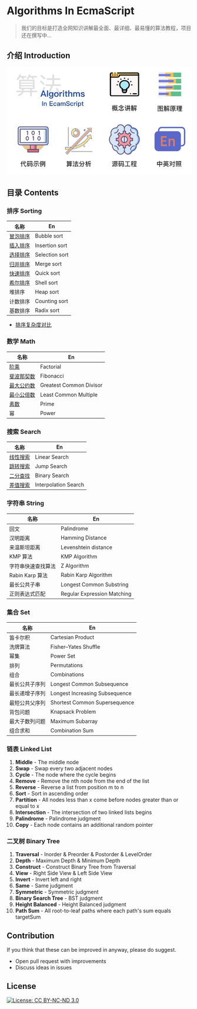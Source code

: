# Algorithms In EcmaScript

> 我们的目标是打造全网知识讲解最全面、最详细、最易懂的算法教程，项目还在撰写中...

## 介绍 Introduction

![](./_imgs/advantage.jpg)

## 目录 Contents

### 排序 Sorting

| 名称                                 | En             |
| ---------------------------------------- | ------------------ |
| [冒泡排序](./sorting/bubble-sort)    | Bubble sort    |
| [插入排序](./sorting/insertion-sort) | Insertion sort |
| [选择排序](./sorting/selection-sort) | Selection sort |
| [归并排序](./sorting/merge-sort)     | Merge sort     |
| [快速排序](./sorting/quick-sort)     | Quick sort     |
| [希尔排序](./sorting/shell-sort)     | Shell sort     |
| 堆排序                               | Heap sort      |
| 计数排序                             | Counting sort  |
| 基数排序                             | Radix sort     |

* [排序复杂度对比](./sorting/README.md)

### 数学 Math

| 名称                                         | En                  |
| ------------------------------------------------ | ----------------------- |
| [阶乘](./math/factorial)                     | Factorial               |
| [斐波那契数](./math/fibonacci)               | Fibonacci               |
| [最大公约数](./math/greatest-common-divisor) | Greatest Common Divisor |
| [最小公倍数](./math/least-common-multiple)   | Least Common Multiple   |
| [素数](./math/prime) | Prime         |
| 幂                       | Power                   |

### 搜索 Search

| 名称     | En               |
| ------------ | -------------------- |
| [线性搜索](./search/linear-search) | Linear Search        |
| [跳转搜索](./search/jump-search) | Jump Search          |
| [二分查找](./search/binary-search) | Binary Search        |
| [差值搜索](./interpolation-search) | Interpolation Search |

### 字符串 String

| 名称               | En                      |
| ---------------------- | --------------------------- |
| 回文               | Palindrome                  |
| 汉明距离           | Hamming Distance            |
| 来温斯坦距离       | Levenshtein distance        |
| KMP 算法           | KMP Algorithm               |
| 字符串快速查找算法 | Z Algorithm                 |
| Rabin Karp 算法    | Rabin Karp Algorithm        |
| 最长公共子串       | Longest Common Substring    |
| 正则表达式匹配     | Regular Expression Matching |

### 集合 Set

| 名称           | En                             |
| -------------- | ------------------------------ |
| 笛卡尔积       | Cartesian Product              |
| 洗牌算法       | Fisher–Yates Shuffle           |
| 幂集           | Power Set                      |
| 排列           | Permutations                   |
| 组合           | Combinations                   |
| 最长公共子序列 | Longest Common Subsequence     |
| 最长递增子序列 | Longest Increasing Subsequence |
| 最短公共父序列 | Shortest Common Supersequence  |
| 背包问题       | Knapsack Problem               |
| 最大子数列问题 | Maximum Subarray               |
| 组合求和       | Combination Sum                |



### 链表 Linked List

1. **Middle** - The middle node
2. **Swap** - Swap every two adjacent nodes
3. **Cycle** - The node where the cycle begins
4. **Remove** - Remove the nth node from the end of the list
5. **Reverse** - Reverse a list from position m to n
6. **Sort** - Sort in ascending order
7. **Partition** - All nodes less than x come before nodes greater than or equal to x
8. **Intersection** - The intersection of two linked lists begins
9. **Palindrome** - Palindrome judgment
10. **Copy** - Each node contains an additional random pointer

### 二叉树 Binary Tree

1. **Traversal** - Inorder & Preorder & Postorder & LevelOrder
2. **Depth** - Maximum Depth & Minimum Depth
3. **Construct** - Construct Binary Tree from Traversal
4. **View** - Right Side View & Left Side View
5. **Invert** - Invert left and right
6. **Same** - Same judgment
7. **Symmetric** - Symmetric judgment
8. **Binary Search Tree** - BST judgment
9. **Height Balanced** - Height Balanced judgment
10. **Path Sum** - All root-to-leaf paths where each path's sum equals targetSum



## Contribution

If you think that these can be improved in anyway, please do suggest.

* Open pull request with improvements
* Discuss ideas in issues

## License

[![License: CC BY-NC-ND 3.0](https://camo.githubusercontent.com/737aad0c1bf5098da05669813f8cd78959bf684cbee9c91d33fc1e01336a36a0/68747470733a2f2f696d672e736869656c64732e696f2f62616467652f4c6963656e73652d434325323042592d2d4e432d2d4e44253230332e302d6c69676874677265792e737667)](https://creativecommons.org/licenses/by-nc-nd/3.0/)





